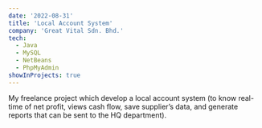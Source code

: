 ```yaml
---
date: '2022-08-31'
title: 'Local Account System'
company: 'Great Vital Sdn. Bhd.' 
tech:
  - Java
  - MySQL
  - NetBeans
  - PhpMyAdmin
showInProjects: true
---
```


My freelance project which develop a local account system (to know real-time of net profit, views cash flow, save supplier’s data, and generate reports that can be sent to the HQ department).